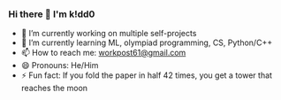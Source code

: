 ### Hi there 👋 I'm k!dd0

- 🔭 I’m currently working on multiple self-projects
- 🌱 I’m currently learning ML, olympiad programming, CS, Python/C++
- 📫 How to reach me: workpost61@gmail.com
- 😄 Pronouns: He/Him
- ⚡ Fun fact: If you fold the paper in half 42 times, you get a tower that reaches the moon
